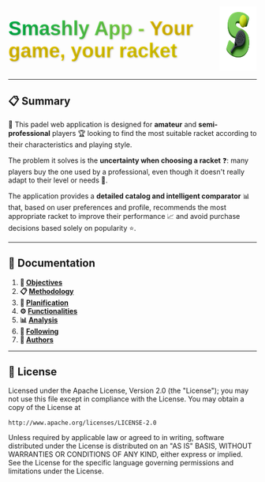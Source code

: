 
<div style="display: flex; align-items: center; justify-content: space-between;">
  <div>
    <h1 style="
        font-size: 2.5rem; 
        font-weight: 800; 
        margin: 0;
        font-family: 'Arial Black', sans-serif;
    ">
      <span style="
        background: linear-gradient(90deg, #00c853, #b2ff59); 
        -webkit-background-clip: text; 
        -webkit-text-fill-color: transparent;
        text-shadow: 1px 1px 3px rgba(0,0,0,0.25);
      ">
        Smashly App - 
      </span>
      <span style="
        background: linear-gradient(90deg, #ffd600, #ffea00); 
        -webkit-background-clip: text; 
        -webkit-text-fill-color: transparent;
        text-shadow: 1px 1px 3px rgba(0,0,0,0.25);
      ">
        Your game, your racket
      </span>
    </h1>
  </div>
  <div>
    <img src="public/images/icons/smashly-icon.png" 
         alt="Smashly App Icon" 
         style="height: 130px;">
  </div>
</div>


---

## 📋 Summary

🎾 This padel web application is designed for **amateur** and **semi-professional** players 🏆 looking to find the most suitable racket according to their characteristics and playing style.

The problem it solves is the **uncertainty when choosing a racket** ❓: many players buy the one used by a professional, even though it doesn't really adapt to their level or needs 🤔.

The application provides a **detailed catalog and intelligent comparator** 📊 that, based on user preferences and profile, recommends the most appropriate racket to improve their performance 📈 and avoid purchase decisions based solely on popularity ⭐.

---

## 📗 Documentation
1. **🎯 [Objectives](docs/objectives.md)**
2. **📋 [Methodology](docs/methodology.md)**
3. **📅 [Planification](docs/planification.md)**
4. **⚙️ [Functionalities](docs/functionalities.md)**
5. **📊 [Analysis](docs/analysis.md)**
6. **🔄 [Following](docs/following.md)**
7. **👥 [Authors](docs/authors.md)**

---

## 📄 License

Licensed under the Apache License, Version 2.0 (the "License");
you may not use this file except in compliance with the License.
You may obtain a copy of the License at

    http://www.apache.org/licenses/LICENSE-2.0

Unless required by applicable law or agreed to in writing, software
distributed under the License is distributed on an "AS IS" BASIS,
WITHOUT WARRANTIES OR CONDITIONS OF ANY KIND, either express or implied.
See the License for the specific language governing permissions and
limitations under the License.


